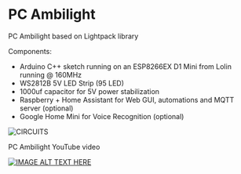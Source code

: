 # PC Ambilight
PC Ambilight based on Lightpack library

Components:
- Arduino C++ sketch running on an ESP8266EX D1 Mini from Lolin running @ 160MHz
- WS2812B 5V LED Strip (95 LED)
- 1000uf capacitor for 5V power stabilization
- Raspberry + Home Assistant for Web GUI, automations and MQTT server (optional)
- Google Home Mini for Voice Recognition (optional)

![CIRCUITS](https://github.com/sblantipodi/pc_ambilight/blob/master/ambilight_bb.png)


PC Ambilight YouTube video

[![IMAGE ALT TEXT HERE](https://img.youtube.com/vi/phW3lJt-T38/0.jpg)](https://www.youtube.com/watch?v=phW3lJt-T38)

